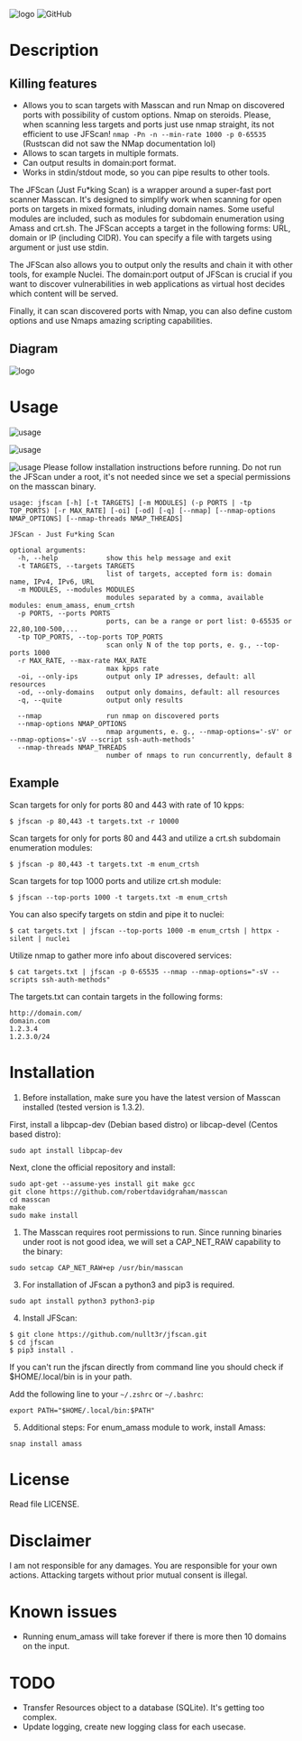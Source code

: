 ![logo](screenshots/jfscan_logo.png)
![GitHub](https://img.shields.io/github/license/nullt3r/jfscan)
# Description
## Killing features
* Allows you to scan targets with Masscan and run Nmap on discovered ports with possibility of custom options. Nmap on steroids. Please, when scanning less targets and ports just use nmap straight, its not efficient to use JFScan! `nmap -Pn -n --min-rate 1000 -p 0-65535` (Rustscan did not saw the NMap documentation lol)
* Allows to scan targets in multiple formats.
* Can output results in domain:port format.
* Works in stdin/stdout mode, so you can pipe results to other tools.

The JFScan (Just Fu*king Scan) is a wrapper around a super-fast port scanner Masscan. It's designed to simplify work when scanning for open ports on targets in mixed formats, inluding domain names. Some useful modules are included, such as modules for subdomain enumeration using Amass and crt.sh. The JFScan accepts a target in the following forms: URL, domain or IP (including CIDR). You can specify a file with targets using argument or just use stdin.

The JFScan also allows you to output only the results and chain it with other tools, for example Nuclei. The domain:port output of JFScan is crucial if you want to discover vulnerabilities in web applications as virtual host decides which content will be served.

Finally, it can scan discovered ports with Nmap, you can also define custom options and use Nmaps amazing scripting capabilities.

## Diagram
![logo](screenshots/for_dummies.png)

# Usage
![usage](screenshots/masscan_nmap.png)

![usage](screenshots/usage_example2.png)

![usage](screenshots/usage_example.png)
Please follow installation instructions before running. Do not run the JFScan under a root, it's not needed since we set a special permissions on the masscan binary.

```
usage: jfscan [-h] [-t TARGETS] [-m MODULES] (-p PORTS | -tp TOP_PORTS) [-r MAX_RATE] [-oi] [-od] [-q] [--nmap] [--nmap-options NMAP_OPTIONS] [--nmap-threads NMAP_THREADS]

JFScan - Just Fu*king Scan

optional arguments:
  -h, --help            show this help message and exit
  -t TARGETS, --targets TARGETS
                        list of targets, accepted form is: domain name, IPv4, IPv6, URL
  -m MODULES, --modules MODULES
                        modules separated by a comma, available modules: enum_amass, enum_crtsh
  -p PORTS, --ports PORTS
                        ports, can be a range or port list: 0-65535 or 22,80,100-500,...
  -tp TOP_PORTS, --top-ports TOP_PORTS
                        scan only N of the top ports, e. g., --top-ports 1000
  -r MAX_RATE, --max-rate MAX_RATE
                        max kpps rate
  -oi, --only-ips       output only IP adresses, default: all resources
  -od, --only-domains   output only domains, default: all resources
  -q, --quite           output only results

  --nmap                run nmap on discovered ports
  --nmap-options NMAP_OPTIONS
                        nmap arguments, e. g., --nmap-options='-sV' or --nmap-options='-sV --script ssh-auth-methods'
  --nmap-threads NMAP_THREADS
                        number of nmaps to run concurrently, default 8
```

## Example
Scan targets for only for ports 80 and 443 with rate of 10 kpps:

`$ jfscan -p 80,443 -t targets.txt -r 10000`

Scan targets for only for ports 80 and 443 and utilize a crt.sh subdomain enumeration modules:

`$ jfscan -p 80,443 -t targets.txt -m enum_crtsh`

Scan targets for top 1000 ports and utilize crt.sh module:

`$ jfscan --top-ports 1000 -t targets.txt -m enum_crtsh`

You can also specify targets on stdin and pipe it to nuclei:

`$ cat targets.txt | jfscan --top-ports 1000 -m enum_crtsh | httpx -silent | nuclei`

Utilize nmap to gather more info about discovered services:

`$ cat targets.txt | jfscan -p 0-65535 --nmap --nmap-options="-sV --scripts ssh-auth-methods"`

The targets.txt can contain targets in the following forms:
```
http://domain.com/
domain.com
1.2.3.4
1.2.3.0/24
```

# Installation
1. Before installation, make sure you have the latest version of Masscan installed (tested version is 1.3.2).

First, install a libpcap-dev (Debian based distro) or libcap-devel (Centos based distro):

```
sudo apt install libpcap-dev
```

Next, clone the official repository and install:
```
sudo apt-get --assume-yes install git make gcc
git clone https://github.com/robertdavidgraham/masscan
cd masscan
make
sudo make install
```


1. The Masscan requires root permissions to run. Since running binaries under root is not good idea, we will set a CAP_NET_RAW capability to the binary:

```
sudo setcap CAP_NET_RAW+ep /usr/bin/masscan
```

3. For installation of JFscan a python3 and pip3 is required.

```
sudo apt install python3 python3-pip
```

4. Install JFScan:
```
$ git clone https://github.com/nullt3r/jfscan.git
$ cd jfscan
$ pip3 install .
```
If you can't run the jfscan directly from command line you should check if $HOME/.local/bin is in your path.

Add the following line to your `~/.zshrc` or `~/.bashrc`:

```
export PATH="$HOME/.local/bin:$PATH"
```

5. Additional steps:
For enum_amass module to work, install Amass:
```
snap install amass
```

# License
Read file LICENSE.

# Disclaimer
I am not responsible for any damages. You are responsible for your own
actions. Attacking targets without prior mutual consent is illegal.

# Known issues
* Running enum_amass will take forever if there is more then 10 domains on the input.

# TODO
* Transfer Resources object to a database (SQLite). It's getting too complex.
* Update logging, create new logging class for each usecase.